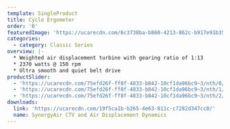 ```yaml
---
template: SingleProduct
title: Cycle Ergometer
order: '0'
featuredImage: 'https://ucarecdn.com/6c3738ba-b860-4213-862c-b917e91b3557/'
categories:
  - category: Classic Series
overview: |-
  * Weighted air displacement turbine with gearing ratio of 1:13
  * 2370 watts @ 150 rpm
  * Ultra smooth and quiet belt drive
productSlider:
  - 'https://ucarecdn.com/75efd26f-ff8f-4833-b842-10cf1da96bc9~3/nth/0/'
  - 'https://ucarecdn.com/75efd26f-ff8f-4833-b842-10cf1da96bc9~3/nth/1/'
  - 'https://ucarecdn.com/75efd26f-ff8f-4833-b842-10cf1da96bc9~3/nth/2/'
downloads:
  link: 'https://ucarecdn.com/19f5ca1b-b265-4e63-811c-c7282d347cc0/'
  name: SynergyAir CTV and Air Displacement Dynamics
---
```

